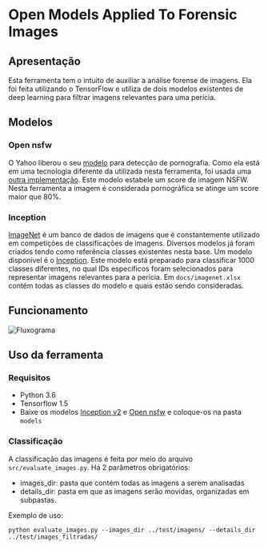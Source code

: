 # Open Models Applied To Forensic Images

## Apresentação
Esta ferramenta tem o intuito de auxiliar a análise forense de imagens. Ela foi feita utilizando o TensorFlow e utiliza de dois modelos existentes de deep learning para filtrar imagens relevantes para uma perícia.

## Modelos

### Open nsfw
O Yahoo liberou o seu [modelo](https://github.com/yahoo/open_nsfw) para detecção de pornografia. Como ela está em uma tecnologia diferente da utilizada nesta ferramenta, foi usada uma [outra implementação](https://github.com/mdietrichstein/tensorflow-open_nsfw). Este modelo estabele um score de imagem NSFW. Nesta ferramenta a imagem é considerada pornográfica se atinge um score maior que 80%.

### Inception
[ImageNet](http://www.image-net.org/) é um banco de dados de imagens que é constantemente utilizado em competições de classificações de imagens. Diversos modelos já foram criados tendo como referência classes existentes nesta base. Um modelo disponível é o [Inception](https://github.com/tensorflow/models/tree/master/research/inception). Este modelo está preparado para classificar 1000 classes diferentes, no qual IDs específicos foram selecionados para representar imagens relevantes para a perícia. Em `docs/imagenet.xlsx` contém todas as classes do modelo e quais estão sendo consideradas.


## Funcionamento
![Fluxograma](https://github.com/thiventura/OpenModelsAppliedToForensicImages/blob/master/docs/FluxoOpenModelsForensicImages.png)


## Uso da ferramenta

### Requisitos
* Python 3.6
* Tensorflow 1.5
* Baixe os modelos [Inception v2](https://drive.google.com/file/d/1Tnju6JpV_KUnMsi544jXReb30MAAzmk5/view?usp=sharing) e [Open nsfw](https://drive.google.com/file/d/13xHu_B4_Yw9f6XPx8oDu6Idc7WaaR_bh/view?usp=sharing) e coloque-os na pasta `models`

### Classificação
A classificação das imagens é feita por meio do arquivo `src/evaluate_images.py`. Há 2 parâmetros obrigatórios:
* images_dir: pasta que contém todas as imagens a serem analisadas
* details_dir: pasta em que as imagens serão movidas, organizadas em subpastas.

Exemplo de uso:

    python evaluate_images.py --images_dir ../test/imagens/ --details_dir ../test/images_filtradas/
